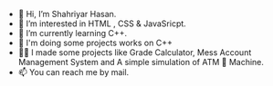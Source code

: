 - 👋 Hi, I’m Shahriyar Hasan.
- 👀 I’m interested in HTML , CSS & JavaSricpt.
- 🌱 I’m currently learning C++.
- 💞️ I'm doing some projects works on C++
- 👨‍💻 I made some projects like Grade Calculator, Mess Account Management System and A simple simulation of ATM 🏧 Machine.
- 📫 You can reach me by mail.

<!---
ShahriyarH10/ShahriyarH10 is a ✨ special ✨ repository because its `README.md` (this file) appears on your GitHub profile.
You can click the Preview link to take a look at your changes.
--->
